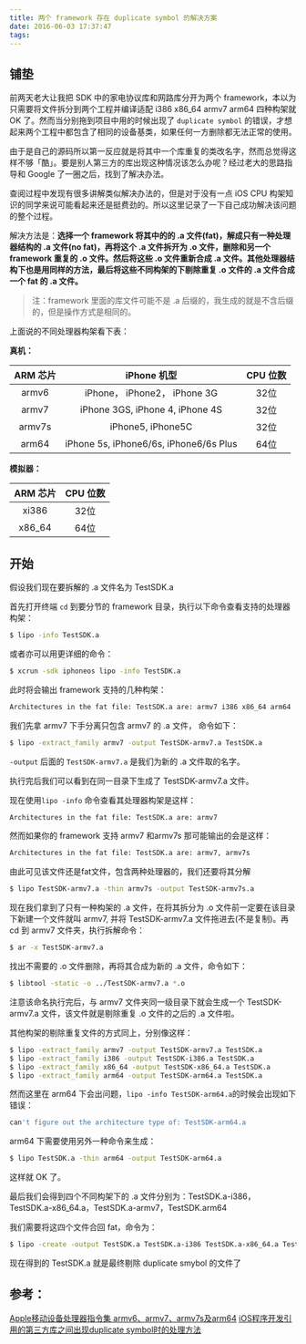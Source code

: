```yaml
---
title: 两个 framework 存在 duplicate symbol 的解决方案
date: 2016-06-03 17:37:47
tags:
---
```


## 铺垫
前两天老大让我把 SDK 中的家电协议库和网路库分开为两个 framework，本以为只需要将文件拆分到两个工程并编译适配 i386 x86_64 armv7 arm64 四种构架就 OK 了。然而当分别拖到项目中用的时候出现了 `duplicate symbol` 的错误，才想起来两个工程中都包含了相同的设备基类，如果任何一方删除都无法正常的使用。

由于是自己的源码所以第一反应就是将其中一个库重复的类改名字，然而总觉得这样不够「酷」。要是别人第三方的库出现这种情况该怎么办呢？经过老大的思路指导和 Google 了一圈之后，找到了解决办法。

<!--more-->

查阅过程中发现有很多讲解类似解决办法的，但是对于没有一点 iOS CPU 构架知识的同学来说可能看起来还是挺费劲的。所以这里记录了一下自己成功解决该问题的整个过程。

解决方法是：**选择一个 framework 将其中的的 .a 文件(fat)，解成只有一种处理器结构的 .a 文件(no fat)，再将这个 .a 文件拆开为 .o 文件，删除和另一个 framework 重复的 .o 文件。然后将这些 .o 文件重新合成 .a 文件。其他处理器结构下也是用同样的方法，最后将这些不同构架的下剔除重复 .o 文件的 .a 文件合成一个 fat 的 .a 文件。**

> 注：framework 里面的库文件可能不是 .a 后缀的，我生成的就是不含后缀的，但是操作方式是相同的。

上面说的不同处理器构架看下表：

**真机：**

| ARM 芯片 | iPhone 机型 | CPU 位数 | 
| :------------: | :-------------: |:---:|
| armv6  | iPhone， iPhone2， iPhone 3G  | 32位 |
| armv7  | iPhone 3GS, iPhone 4, iPhone 4S | 32位 |
| armv7s | iPhone5, iPhone5C  | 32位 |
| arm64  | iPhone 5s, iPhone6/6s, iPhone6/6s Plus  | 64位 |

**模拟器：**

| ARM 芯片 | CPU 位数 | 
| :------------: | :-------------: |
| xi386   | 32位 | 
| x86_64  | 64位 | 

## 开始
假设我们现在要拆解的 .a 文件名为 TestSDK.a

首先打开终端 `cd` 到要分节的 framework 目录，执行以下命令查看支持的处理器构架：
```BASH
$ lipo -info TestSDK.a
```

或者亦可以用更详细的命令：
```BASH
$ xcrun -sdk iphoneos lipo -info TestSDK.a
```

此时将会输出 framework 支持的几种构架：
```BASH
Architectures in the fat file: TestSDK.a are: armv7 i386 x86_64 arm64 
```

我们先拿 armv7 下手分离只包含 armv7 的 .a 文件， 命令如下：

```BASH
$ lipo -extract_family armv7 -output TestSDK-armv7.a TestSDK.a
```

`-output` 后面的 `TestSDK-armv7.a` 是我们为新的 .a 文件取的名字。

执行完后我们可以看到在同一目录下生成了 TestSDK-armv7.a 文件。

现在使用`lipo -info` 命令查看其处理器构架是这样：
```BASH
Architectures in the fat file: TestSDK.a are: armv7 
```

然而如果你的 framework 支持 armv7 和armv7s 那可能输出的会是这样： 
```BASH
Architectures in the fat file: TestSDK.a are: armv7, armv7s
```

由此可见该文件还是fat文件，包含两种处理器的，我们还要将其分解
```BASH
$ lipo TestSDK-armv7.a -thin armv7s -output TestSDK-armv7s.a
```

现在我们拿到了只有一种构架的 .a 文件，在将其拆分为 .o 文件前一定要在该目录下新建一个文件就叫 armv7, 并将 TestSDK-armv7.a 文件拖进去(不是复制)。再 cd 到 armv7 文件夹，执行拆解命令：
```BASH
$ ar -x TestSDK-armv7.a
```

找出不需要的 .o 文件删除，再将其合成为新的 .a 文件，命令如下：
```BASH
$ libtool -static -o ../TestSDK-armv7.a *.o
```

注意该命名执行完后，与 armv7 文件夹同一级目录下就会生成一个 TestSDK-armv7.a 文件，该文件就是剔除重复 .o 文件的之后的 .a 文件啦。

其他构架的剔除重复文件的方式同上，分别像这样：
```BASH
$ lipo -extract_family armv7 -output TestSDK-armv7.a TestSDK.a
$ lipo -extract_family i386 -output TestSDK-i386.a TestSDK.a
$ lipo -extract_family x86_64 -output TestSDK-x86_64.a TestSDK.a
$ lipo -extract_family arm64 -output TestSDK-arm64.a TestSDK.a
```

然而这里在 arm64 下会出问题，`lipo -info TestSDK-arm64.a`的时候会出现如下错误：
```BASH
can't figure out the architecture type of: TestSDK-arm64.a
```

arm64 下需要使用另外一种命令来生成：
```BASH
$ lipo TestSDK.a -thin arm64 -output TestSDK-arm64.a
```

这样就 OK 了。

最后我们会得到四个不同构架下的 .a 文件分别为：TestSDK.a-i386，TestSDK.a-x86_64.a，TestSDK.a-armv7，TestSDK.arm64

我们需要将这四个文件合回 fat，命令为：

```BASH
$ lipo -create -output TestSDK.a TestSDK.a-i386 TestSDK.a-x86_64.a TestSDK.a-armv7 TestSDK.arm64
```

现在得到的 TestSDK.a 就是最终剔除 duplicate smybol 的文件了


## 参考：

[Apple移动设备处理器指令集 armv6、armv7、armv7s及arm64](http://www.cocoachina.com/ios/20140915/9620.html)
[iOS程序开发引用的第三方库之间出现duplicate symbol时的处理方法](http://blog.k-res.net/archives/1024.html)